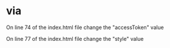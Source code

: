 # via
On line 74 of the index.html file change the "accessToken" value

On line 77 of the index.html file change the "style" value

